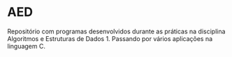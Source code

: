 # AED


Repositório com programas desenvolvidos durante as práticas na disciplina Algoritmos e Estruturas de Dados 1.
Passando por vários aplicações na linguagem C.
